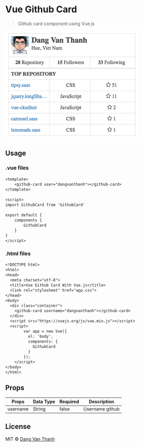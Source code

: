 # Vue Github Card

> Github card component using Vue.js

![Github card component using Vue.js](screenshot.png)

## Usage

### .vue files

```
<template>
	<github-card user="dangvanthanh"></github-card>
</template>

<script>
import GithubCard from 'GithubCard'

export default {
	components {
		GithubCard
	}
}
</script>
```

### .html files

```
<!DOCTYPE html>
<html>
<head>
  <meta charset="utf-8">
  <title>Vue Github Card With Vue.js</title>
  <link rel="stylesheet" href="app.css">
</head>
<body>
  <div class="container">
    <github-card username="dangvanthanh"></github-card>
  </div>
  <script src="https://vuejs.org/js/vue.min.js"></script>
  <script>
		var app = new Vue({
		  el: 'body',
		  components: {
		    GithubCard
		  }
		});
	</script>
</body>
</html>
```

## Props

| Props    | Data Type | Required | Description     |
|----------|-----------|----------|-----------------|
| username | String    | false    | Username github |

## License

MIT © [Dang Van Thanh](http://dangthanh.org)
